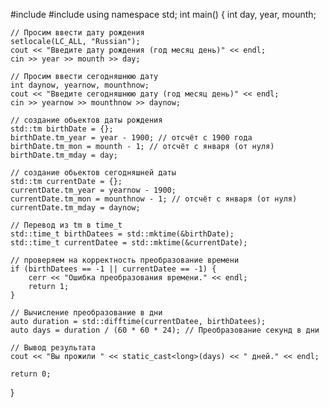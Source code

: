 #include <iostream>
#include <ctime>
using namespace std;
int main() {
	int day, year, mounth;

	// Просим ввести дату рождения
	setlocale(LC_ALL, "Russian");
	cout << "Введите дату рождения (год месяц день)" << endl;
	cin >> year >> mounth >> day;

	// Просим ввести сегодняшнюю дату
	int daynow, yearnow, mounthnow;
	cout << "Введите сегодняшнюю дату (год месяц день)" << endl;
	cin >> yearnow >> mounthnow >> daynow;

	// создание обьектов даты рождения
	std::tm birthDate = {};
	birthDate.tm_year = year - 1900; // отсчёт с 1900 года
	birthDate.tm_mon = mounth - 1; // отсчёт с января (от нуля)
	birthDate.tm_mday = day;

	// создание обьектов сегодняшней даты
	std::tm currentDate = {};
	currentDate.tm_year = yearnow - 1900;
	currentDate.tm_mon = mounthnow - 1; // отсчёт с января (от нуля)
	currentDate.tm_mday = daynow;

	// Перевод из tm в time_t
	std::time_t birthDatees = std::mktime(&birthDate);
	std::time_t currentDatee = std::mktime(&currentDate);

	// проверяем на корректность преобразование времени
	if (birthDatees == -1 || currentDatee == -1) {
		cerr << "Ошибка преобразования времени." << endl;
		return 1;
	}

	// Вычисление преобразование в дни
	auto duration = std::difftime(currentDatee, birthDatees);
	auto days = duration / (60 * 60 * 24); // Преобразование секунд в дни

	// Вывод результата
	cout << "Вы прожили " << static_cast<long>(days) << " дней." << endl;

	return 0;
}
